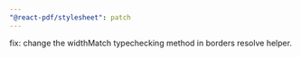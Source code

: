 ```yaml
---
"@react-pdf/stylesheet": patch
---
```


fix: change the widthMatch typechecking method in borders resolve helper.
